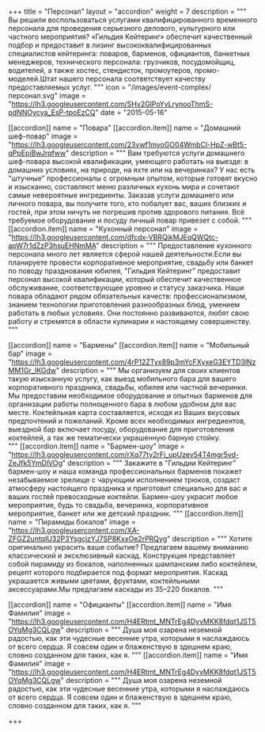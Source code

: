 +++
title = "Персонал"
layout = "accordion"
weight = 7
description = """
   Вы решили воспользоваться услугами квалифицированного временного персонала для проведения серьезного делового, культурного  или частного мероприятия? «Гильдия Кейтеринг» обеспечит качественный подбор и предоставит в лизинг высококвалифицированных специалистов кейтеринга: поваров, барменов, официантов, банкетных менеджеров,  технического персонала: грузчиков, посудомойщиц, водителей, а также хостес, стендисток, промоутеров, промо-моделей.Штат нашего персонала соответствует качеству предоставляемых услуг.
"""
icon = "/images/event-complex/персонал.svg"
image = "https://lh3.googleusercontent.com/SHv2GlPoYvLrynooThmS-pdNNOycya_EsP-tpoEzCQ"
date = "2015-05-16"  

[[accordion]]
  name = "Повара"
  [[accordion.item]]
    name = "Домашний шеф-повар"
    image = "https://lh3.googleusercontent.com/23vwf1myoGO04WmbCl-HpZ-wBt5-qPpEpiBwJrqfww"
    description = """
      Вам требуются услуги домашнего шеф-повара высокой квалификации, умеющего работать на выезде: в домашних условиях, на природе, на яхте или на вечеринках? У нас есть "штучные" профессионалы с огромным опытом, которые готовят вкусно и изысканно, составляют меню различных кухонь мира и сочетают самые невероятные ингредиенты. Заказав услуги домашнего или личного повара, вы получите того, кто побалует вас, ваших близких и гостей, при этом ничуть не погрешив против здорового питания. Всё требуемое оборудование и посуду личный повар привезет с собой.
    """
  [[accordion.item]]
    name = "Кухонный персонал"
    image = "https://lh3.googleusercontent.com/dfcdx-VBRQikMJEqQWQtc-apW7r1dZzP3hsuEHNmMA"
    description = """
      Предоставление кухонного персонала много лет является сферой нашей деятельности.Если вы планируете провести корпоративное мероприятие, свадьбу или банкет по поводу празднования юбилея, "Гильдия Кейтеринг" предоставит персонал высокой квалификации, который обеспечит качественное обслуживание, соответствующее уровню и статусу заказчика. Наши повара обладают рядом обязательных качеств: профессионализмом, знанием технологии приготовления разнообразных блюд, умением работать в любых условиях. Они постоянно развиваются, любят свою работу и стремятся в области кулинарии к настоящему совершенству.  
    """

[[accordion]]
  name = "Бармены"
  [[accordion.item]]
    name = "Мобильный бар"
    image = "https://lh3.googleusercontent.com/4rP12ZTyx89p3mYcFXyxeG3EYTD3lNzMM1Gr_IKGdw"
    description = """
      Мы организуем для своих клиентов такую изысканную услугу, как выезд мобильного бара для вашего корпоративного праздника, свадьбы, юбилея или частной вечеринки. Мы предоставим необходимое оборудование и опытных барменов для организации работы полноценного бара в любом удобном для вас месте. Коктейльная карта составляется, исходя из Ваших вкусовых предпочтений и пожеланий. Кроме всех необходимых ингредиентов, выездной бар включает посуду, оборудование для приготовления коктейлей, а так же тематически украшенную барную стойку.  
  """
    [[accordion.item]]
    name = "Бармен-шоу"
    image = "https://lh3.googleusercontent.com/rXq77ty2rFj_upUzev54T4mgr5vd-ZeJfk5YmDlVOg"
    description = """
      Закажите в "Гильдии Кейтеринг" бармен-шоу и наша команда профессиональных барменов покажет незабываемое зрелище с чарующим исполнением трюков, создаст атмосферу настоящего праздника и приготовит специально для вас и ваших гостей превосходные коктейли. Бармен-шоу украсит любое мероприятие, будь то свадьба, вечеринка, корпоративное мероприятие, банкет или же детский праздник.
    """
    [[accordion.item]]
    name = "Пирамиды бокалов"
    image = "https://lh3.googleusercontent.com/XA-ZFGZ2untqIU32P3YsgcjzYJ7SP8KxxOe2rPRQyg"
    description = """
      Хотите оригинально украсить ваше событие? Предлагаем вашему вниманию классический и эксклюзивный каскад. Конструкция представляет собой пирамиду из бокалов, наполненных шампанским либо коктейлем, рецепт которого подбирается под формат мероприятия. Каскад украшается живыми цветами, фруктами, коктейльными аксессуарами.Мы предлагаем каскады из 35–220 бокалов.
    """


[[accordion]]
  name = "Официанты"
  [[accordion.item]]
    name = "Имя Фамилия"
    image = "https://lh3.googleusercontent.com/H4ERtmt_MNTrEg4DyvMKK8fdqt1JST5OYqMg3CQLgw"
    description = """
      Душа моя озарена неземной радостью, как эти чудесные весенние утра, которыми я наслаждаюсь от всего сердца. Я совсем один и блаженствую в здешнем краю, словно созданном для таких, как я.
  """
    [[accordion.item]]
    name = "Имя Фамилия"
    image = "https://lh3.googleusercontent.com/H4ERtmt_MNTrEg4DyvMKK8fdqt1JST5OYqMg3CQLgw"
    description = """
      Душа моя озарена неземной радостью, как эти чудесные весенние утра, которыми я наслаждаюсь от всего сердца. Я совсем один и блаженствую в здешнем краю, словно созданном для таких, как я.
    """



+++
